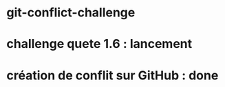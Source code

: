# git-conflict-challenge
# challenge quete 1.6 : lancement 
# création de conflit sur GitHub : done
